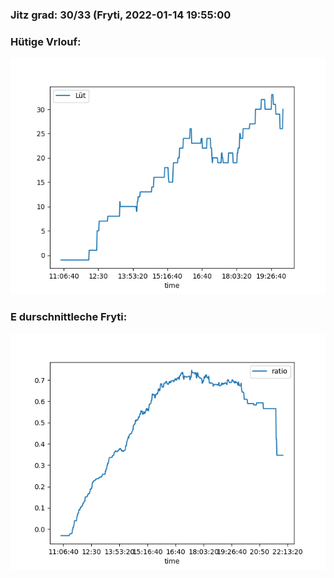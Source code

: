 ### Jitz grad: 30/33 (Fryti, 2022-01-14 19:55:00

### Hütige Vrlouf:
![Graph](Today.png)

### E durschnittleche Fryti:
![Graph](Fryti.png)